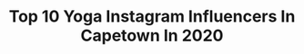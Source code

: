 ---
title: Top 10 Yoga Instagram Influencers In Capetown In 2020
description: >-
  Find top yoga Instagram influencers in Capetown in 2020. Most popular hashtags: #capetown #southafrica #yoga #tanzania.
platform: Instagram
profiles:
  - username: "91son_art"
    fullname: >-
      Jason
    location: "South Africa"
    followers: 7298
    engagement: 1126
    commentsToLikes: 0.022437
    id: ck5q59z57ryvp0i11qirbzl5d
    verified: false
    hashtags: "#southafricanart, #melaninpopping, #blackboymagic, #dopeblackart"
  - username: "oliver.sutton"
    fullname: >-
      Oliver Sutton
    location: "South Africa"
    followers: 4318
    engagement: 869
    commentsToLikes: 0.055583
    id: ck6toqt7ofl0c0j713akfrhu5
    verified: false
    hashtags: "#capetown, #corsica, #yoga, #selflove"
  - username: "olivia_sang_"
    fullname: >-
      Olivia Sang
    location: "South Africa"
    followers: 12680
    engagement: 643
    commentsToLikes: 0.036485
    id: ck0ttrmg240sf0i19ej19ig8w
    verified: false
    hashtags: "#sustainablebasics, #denim, #sunmet2020, #mustard"
  - username: "tailsofamermaid"
    fullname: >-
      Natalie Roos
    location: "South Africa"
    followers: 22494
    engagement: 291
    commentsToLikes: 0.025418
    id: ck55j0i1pvyjp0i11bmfh9euj
    verified: false
    hashtags: "#lamuyogafestival, #curlygirlmethod, #capetown, #grangerbaymarket"
  - username: "christelvdbergh"
    fullname: >-
      Christel van den Bergh
    location: "South Africa"
    followers: 26349
    engagement: 254
    commentsToLikes: 0.014802
    id: ck13d6jfe3x7z0i19k7231r8s
    verified: false
    hashtags: "#onfire, #skonekaap, #maat, #familie"
  - username: "aurelien.petreau"
    fullname: >-
      Aurélien Pétreau
    location: "South Africa"
    followers: 7021
    engagement: 770
    commentsToLikes: 0.022351
    id: ck5qehuxe0kjj0i11xpkritzr
    verified: false
    hashtags: "#kiteloop, #kiteboard, #duotonekiteboarding, #kingoftheair"
  - username: "duribe"
    fullname: >-
      David Uribe
    location: "South Africa"
    followers: 24805
    engagement: 144
    commentsToLikes: 0.049020
    id: ck5heoh9vtzda0i11c8tuull3
    verified: false
    hashtags: "#capetown, #instagood, #love, #southafrica"
  - username: "yogicbynature"
    fullname: >-
      Vera
    location: "South Africa"
    followers: 35659
    engagement: 815
    commentsToLikes: 0.066747
    id: ck55mytq954im0i11bzzn4yvh
    verified: false
    hashtags: "#foryou, #believeinyourself, #dreamer, #magic"
  - username: "carishmabasday"
    fullname: >-
      Carishma Basday ~ Actress
    location: "South Africa"
    followers: 17769
    engagement: 307
    commentsToLikes: 0.049236
    id: ck5c05axash890i11gyh86zop
    verified: false
    hashtags: "#lifeofanactress, #sharethejoy, #earthhour, #pregnancyphotography"
  - username: "sandy_yilwen"
    fullname: >-
      Sandy Hsieh
    location: "South Africa"
    followers: 2533
    engagement: 1559
    commentsToLikes: 0.045084
    id: ck8t9tl9bpb8l0j78f6hedbn5
    verified: false
    hashtags: "#allwhiteeverything"
---